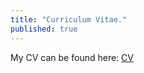 ```yaml
---
title: "Curriculum Vitae."
published: true
---
```


My CV can be found here: [CV](https://michelmake.github.io/cv/cv)
